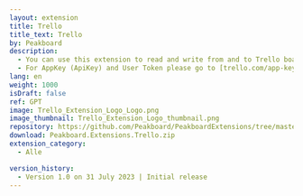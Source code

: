 ```yaml
---
layout: extension
title: Trello
title_text: Trello
by: Peakboard
description: 
  - You can use this extension to read and write from and to Trello boards.
  - For AppKey (ApiKey) and User Token please go to [trello.com/app-key](https://trello.com/app-key)
lang: en
weight: 1000
isDraft: false
ref: GPT
image: Trello_Extension_Logo_Logo.png
image_thumbnail: Trello_Extension_Logo_thumbnail.png
repository: https://github.com/Peakboard/PeakboardExtensions/tree/master/Trello
download: Peakboard.Extensions.Trello.zip
extension_category:
  - Alle

version_history:
  - Version 1.0 on 31 July 2023 | Initial release
---
```

